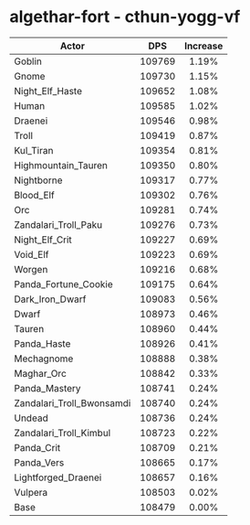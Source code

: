 # algethar-fort - cthun-yogg-vf
| Actor | DPS | Increase |
|---|:---:|:---:|
|Goblin|109769|1.19%|
|Gnome|109730|1.15%|
|Night_Elf_Haste|109652|1.08%|
|Human|109585|1.02%|
|Draenei|109546|0.98%|
|Troll|109419|0.87%|
|Kul_Tiran|109354|0.81%|
|Highmountain_Tauren|109350|0.80%|
|Nightborne|109317|0.77%|
|Blood_Elf|109302|0.76%|
|Orc|109281|0.74%|
|Zandalari_Troll_Paku|109276|0.73%|
|Night_Elf_Crit|109227|0.69%|
|Void_Elf|109223|0.69%|
|Worgen|109216|0.68%|
|Panda_Fortune_Cookie|109175|0.64%|
|Dark_Iron_Dwarf|109083|0.56%|
|Dwarf|108973|0.46%|
|Tauren|108960|0.44%|
|Panda_Haste|108926|0.41%|
|Mechagnome|108888|0.38%|
|Maghar_Orc|108842|0.33%|
|Panda_Mastery|108741|0.24%|
|Zandalari_Troll_Bwonsamdi|108740|0.24%|
|Undead|108736|0.24%|
|Zandalari_Troll_Kimbul|108723|0.22%|
|Panda_Crit|108709|0.21%|
|Panda_Vers|108665|0.17%|
|Lightforged_Draenei|108657|0.16%|
|Vulpera|108503|0.02%|
|Base|108479|0.00%|
